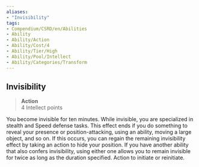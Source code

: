 ```yaml
---
aliases:
- "Invisibility"
tags:
- Compendium/CSRD/en/Abilities
- Ability
- Ability/Action
- Ability/Cost/4
- Ability/Tier/High
- Ability/Pool/Intellect
- Ability/Categories/Transform
---
```


  
## Invisibility  
>**Action**  
>4 Intellect points
  
You become invisible for ten minutes. While invisible, you are specialized in stealth and Speed defense tasks. This effect ends if you do something to reveal your presence or position-attacking, using an ability, moving a large object, and so on. If this occurs, you can regain the remaining invisibility effect by taking an action to hide your position. If you have another ability that also confers invisibility, using either one allows you to remain invisible for twice as long as the duration specified. Action to initiate or reinitiate.